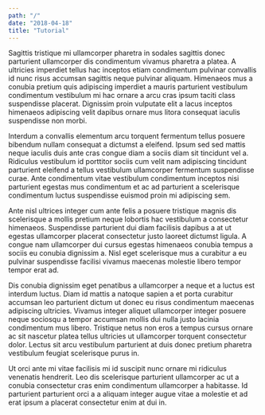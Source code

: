 ```yaml
---
path: "/"
date: "2018-04-18"
title: "Tutorial"
---
```

Sagittis tristique mi ullamcorper pharetra in sodales sagittis donec parturient ullamcorper dis condimentum vivamus pharetra a platea. A ultricies imperdiet tellus hac inceptos etiam condimentum pulvinar convallis id nunc risus accumsan sagittis neque pulvinar aliquam. Himenaeos mus a conubia pretium quis adipiscing imperdiet a mauris parturient vestibulum condimentum vestibulum mi hac ornare a arcu cras ipsum taciti class suspendisse placerat. Dignissim proin vulputate elit a lacus inceptos himenaeos adipiscing velit dapibus ornare mus litora consequat iaculis suspendisse non morbi.

Interdum a convallis elementum arcu torquent fermentum tellus posuere bibendum nullam consequat a dictumst a eleifend. Ipsum sed sed mattis neque iaculis duis ante cras congue diam a sociis diam sit tincidunt vel a. Ridiculus vestibulum id porttitor sociis cum velit nam adipiscing tincidunt parturient eleifend a tellus vestibulum ullamcorper fermentum suspendisse curae. Ante condimentum vitae vestibulum condimentum inceptos nisi parturient egestas mus condimentum et ac ad parturient a scelerisque condimentum luctus suspendisse euismod proin mi adipiscing sem.

Ante nisl ultrices integer cum ante felis a posuere tristique magnis dis scelerisque a mollis pretium neque lobortis hac vestibulum a consectetur himenaeos. Suspendisse parturient dui diam facilisis dapibus a at ut egestas ullamcorper placerat consectetur justo laoreet dictumst ligula. A congue nam ullamcorper dui cursus egestas himenaeos conubia tempus a sociis eu conubia dignissim a. Nisl eget scelerisque mus a curabitur a eu pulvinar suspendisse facilisi vivamus maecenas molestie libero tempor tempor erat ad.

Dis conubia dignissim eget penatibus a ullamcorper a neque et a luctus est interdum luctus. Diam id mattis a natoque sapien a et porta curabitur accumsan leo parturient dictum ut donec eu risus condimentum maecenas adipiscing ultricies. Vivamus integer aliquet ullamcorper integer posuere neque sociosqu a tempor accumsan mollis dui nulla justo lacinia condimentum mus libero. Tristique netus non eros a tempus cursus ornare ac sit nascetur platea tellus ultricies ut ullamcorper torquent consectetur dolor. Lectus sit arcu vestibulum parturient at duis donec pretium pharetra vestibulum feugiat scelerisque purus in.

Ut orci ante mi vitae facilisis mi id suscipit nunc ornare mi ridiculus venenatis hendrerit. Leo dis scelerisque parturient ullamcorper ac ut a conubia consectetur cras enim condimentum ullamcorper a habitasse. Id parturient parturient orci a a aliquam integer augue vitae a molestie et ad erat ipsum a placerat consectetur enim at dui in.